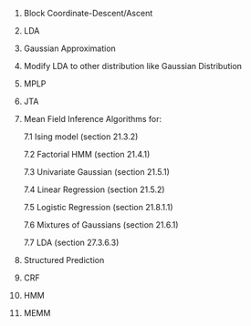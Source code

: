 1. Block Coordinate-Descent/Ascent
2. LDA
3. Gaussian Approximation
4. Modify LDA to other distribution like Gaussian Distribution
5. MPLP
6. JTA
7. Mean Field Inference Algorithms for:

   7.1 Ising model (section 21.3.2)
   
   7.2 Factorial HMM (section 21.4.1)
   
   7.3 Univariate Gaussian (section 21.5.1)
   
   7.4 Linear Regression (section 21.5.2)
   
   7.5 Logistic Regression (section 21.8.1.1)
   
   7.6 Mixtures of Gaussians (section 21.6.1)
   
   7.7 LDA (section 27.3.6.3)
8. Structured Prediction
9. CRF
10. HMM
11. MEMM
